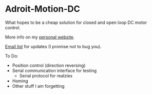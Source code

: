# Adroit-Motion-DC

What hopes to be a cheap solution for closed and open loop DC motor control. 

More info on my [personal website](http://www.dylanthrush.com/2017/04/13/adroit-motion-dc-motor-controller-v0-1/ "Click me :3").

[Email list](https://goo.gl/forms/3taDReKKCc0vywla2 "Click this too") for updates (I promise not to bug you). 

To Do:
- Position control (direction reversing)
- Serial communication interface for testing
  - Serial protocol for realzies
- Homing
- Other stuff I am forgetting